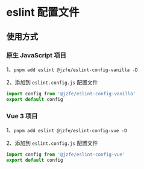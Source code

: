 # eslint 配置文件

## 使用方式

### 原生 JavaScript 项目

1、`pnpm add eslint @jzfe/eslint-config-vanilla -D`

2、添加到 `eslint.config.js` 配置文件
```js
import config from '@jzfe/eslint-config-vanilla'
export default config
```

### Vue 3 项目

1、`pnpm add eslint @jzfe/eslint-config-vue -D`

2、添加到 `eslint.config.js` 配置文件

```js
import config from '@jzfe/eslint-config-vue'
export default config
```
